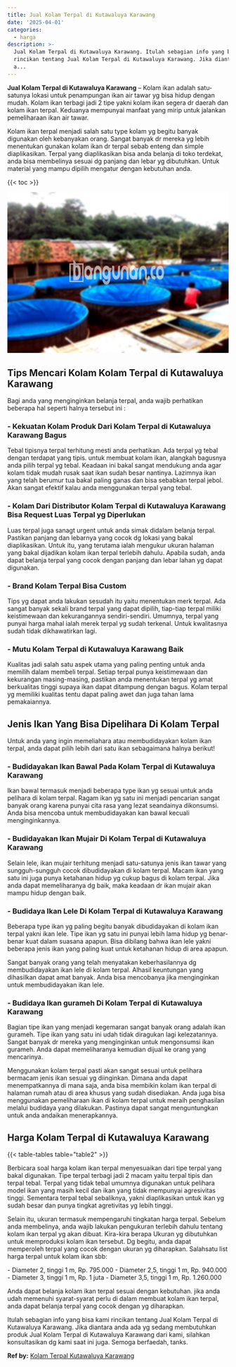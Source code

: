 ```yaml
---
title: Jual Kolam Terpal di Kutawaluya Karawang
date: '2025-04-01'
categories:
  - harga
description: >-
  Jual Kolam Terpal di Kutawaluya Karawang. Itulah sebagian info yang bisa kami
  rincikan tentang Jual Kolam Terpal di Kutawaluya Karawang. Jika diantara anda
  a...
---
```


**Jual Kolam Terpal di Kutawaluya Karawang** – Kolam ikan adalah satu-satunya lokasi untuk penampungan ikan air tawar yg bisa hidup dengan mudah. Kolam ikan terbagi jadi 2 tipe yakni kolam ikan segera dr daerah dan kolam ikan terpal. Keduanya mempunyai manfaat yang mirip untuk jalankan pemeliharaan ikan air tawar.

Kolam ikan terpal menjadi salah satu type kolam yg begitu banyak digunakan oleh kebanyakan orang. Sangat banyak dr mereka yg lebih menentukan gunakan kolam ikan dr terpal sebab enteng dan simple diaplikasikan. Terpal yang diaplikasikan bisa anda belanja di toko terdekat, anda bisa membelinya sesuai dg panjang dan lebar yg dibutuhkan. Untuk material yang mampu dipilih mengatur dengan kebutuhan anda.

{{< toc >}}

![Jual Kolam Terpal di Kutawaluya Karawang](/images/jual-kolam-terpal-37.png)

## Tips Mencari Kolam Kolam Terpal di Kutawaluya Karawang

Bagi anda yang menginginkan belanja terpal, anda wajib perhatikan beberapa hal seperti halnya tersebut ini :

### \- Kekuatan Kolam Produk Dari Kolam Terpal di Kutawaluya Karawang Bagus

Tebal tipisnya terpal terhitung mesti anda perhatikan. Ada terpal yg tebal dengan terdapat yang tipis. untuk membuat kolam ikan, alangkah bagusnya anda pilih terpal yg tebal. Keadaan ini bakal sangat mendukung anda agar kolam tidak mudah rusak saat ikan sudah besar nantinya. Lazimnya ikan yang telah berumur tua bakal paling ganas dan bisa sebabkan terpal jebol. Akan sangat efektif kalau anda menggunakan terpal yang tebal.

### \- Kolam Dari Distributor Kolam Terpal di Kutawaluya Karawang Bisa Request Luas Terpal yg Diperlukan

Luas terpal juga sanagt urgent untuk anda simak didalam belanja terpal. Pastikan panjang dan lebarnya yang cocok dg lokasi yang bakal diaplikasikan. Untuk itu, yang terutama ialah mengukur ukuran halaman yang bakal dijadikan kolam ikan terpal terlebih dahulu. Apabila sudah, anda dapat belanja terpal yang cocok dengan panjang dan lebar lahan yg dapat digunakan.

### \- Brand Kolam Terpal Bisa Custom

Tips yg dapat anda lakukan sesudah itu yaitu menentukan merk terpal. Ada sangat banyak sekali brand terpal yang dapat dipilih, tiap-tiap terpal miliki keistimewaan dan kekurangannya sendiri-sendiri. Umumnya, terpal yang punyai harga mahal ialah merek terpal yg sudah terkenal. Untuk kwalitasnya sudah tidak dikhawatirkan lagi.

### \- Mutu Kolam Terpal di Kutawaluya Karawang Baik

Kualitas jadi salah satu aspek utama yang paling penting untuk anda memilih dalam membeli terpal. Setiap terpal punya keistimewaan dan kekurangan masing-masing, pastikan anda menentukan terpal yg amat berkualitas tinggi supaya ikan dapat ditampung dengan bagus. Kolam terpal yg memiliki kualitas tentu dapat paling awet dan juga tahan lama pemakaiannya.

## Jenis Ikan Yang Bisa Dipelihara Di Kolam Terpal

Untuk anda yang ingin memeliahara atau membudidayakan kolam ikan terpal, anda dapat pilih lebih dari satu ikan sebagaimana halnya berikut!

### \- Budidayakan Ikan Bawal Pada Kolam Terpal di Kutawaluya Karawang

Ikan bawal termasuk menjadi beberapa type ikan yg sesuai untuk anda pelihara di kolam terpal. Ragam ikan yg satu ini menjadi pencarian sangat banyak orang karena punyai cita rasa yang lezat seandainya dikonsumsi. Anda bisa mencoba untuk membudidayakan kan bawal kecuali menginginkannya.

### \- Budidayakan Ikan Mujair Di Kolam Terpal di Kutawaluya Karawang

Selain lele, ikan mujair terhitung menjadi satu-satunya jenis ikan tawar yang sungguh-sungguh cocok dibudidayakan di kolam terpal. Macam ikan yang satu ini juga punya ketahanan hidup yg cukup bagus di kolam terpal. Jika anda dapat memeliharanya dg baik, maka keadaan dr ikan mujair akan mampu hidup dengan baik.

### \- Budidaya Ikan Lele Di Kolam Terpal di Kutawaluya Karawang

Beberapa type ikan yg paling begitu banyak dibudidayakan di kolam ikan terpal yakni ikan lele. Tipe ikan yg satu ini punyai lebih lama hidup yg benar-benar kuat dalam suasana apapun. Bisa dibilang bahwa ikan lele yakni beberapa jenis ikan yang paling kuat untuk ketahanan hidup di area apapun.

Sangat banyak orang yang telah menyatakan keberhasilannya dg membudidayakan ikan lele di kolam terpal. Alhasil keuntungan yang dihasilkan dapat amat banyak. Anda bisa mencobanya jika menginginkan untuk membudidayakan ikan lele.

### \- Budidaya Ikan gurameh Di Kolam Terpal di Kutawaluya Karawang

Bagian tipe ikan yang menjadi kegemaran sangat banyak orang adalah ikan gurameh. Tipe ikan yang satu ini udah tidak diragukan lagi kelezatannya. Sangat banyak dr mereka yang menginginkan untuk mengonsumsi ikan gurameh. Anda dapat memeliharanya kemudian dijual ke orang yang mencarinya.

Menggunakan kolam terpal pasti akan sangat sesuai untuk pelihara bermacam jenis ikan sesuai yg diinginkan. Dimana anda dapat menempatkannya di mana saja, anda bisa membikin kolam ikan terpal di halaman rumah atau di area khusus yang sudah disediakan. Anda juga bisa menggunakan pemeliharaan ikan di kolam terpal untuk meraih penghasilan melalui budidaya yang dilakukan. Pastinya dapat sangat menguntungkan untuk anda andaikan menerapkannya.

## Harga Kolam Terpal di Kutawaluya Karawang

{{< table-tables table="table2" >}}

Berbicara soal harga kolam ikan terpal menyesuaikan dari tipe terpal yang bakal digunakan. Tipe terpal terbagi jadi 2 macam yaitu terpal tipis dan terpal tebal. Terpal yang tidak tebal umumnya digunakan untuk pelihara model ikan yang masih kecil dan ikan yang tidak mempunyai agresivitas tinggi. Sementara terpal tebal sebaliknya, yakni diaplikasikan untuk ikan yg sudah besar dan punya tingkat agretivitas yg lebih tinggi.

Selain itu, ukuran termasuk mempengaruhi tingkatan harga terpal. Sebelum anda membelinya, anda wajib lakukan pengukuran terlebih dahulu tentang kolam ikan terpal yg akan dibuat. Kira-kira berapa Ukuran yg dibutuhkan untuk memproduksi kolam ikan tersebut. Dg begitu, anda dapat memperoleh terpal yang cocok dengan ukuran yg diharapkan. Salahsatu list harga terpal untuk kolam ikan sbb:

\- Diameter 2, tinggi 1 m, Rp. 795.000 - Diameter 2,5, tinggi 1 m, Rp. 940.000 - Diameter 3, tinggi 1 m, Rp. 1 juta - Diameter 3,5, tinggi 1 m, Rp. 1.260.000

Anda dapat belanja kolam ikan terpal sesuai dengan kebutuhan. jika anda udah memenuhi syarat-syarat perlu di dalam membuat kolam ikan terpal, anda dapat belanja terpal yang cocok dengan yg diharapkan.

Itulah sebagian info yang bisa kami rincikan tentang Jual Kolam Terpal di Kutawaluya Karawang. Jika diantara anda ada yg sedang membutuhkan produk Jual Kolam Terpal di Kutawaluya Karawang dari kami, silahkan konsultasikan dg kami saat ini juga. Semoga berfaedah, tanks.

**Ref by:** [Kolam Terpal Kutawaluya Karawang](https://id.wikipedia.org/wiki/Kolam)
